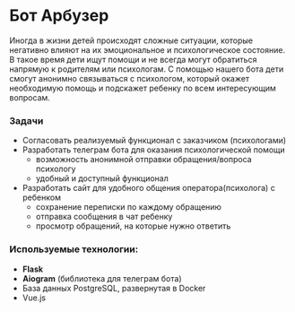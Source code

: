 # Бот Арбузер

Иногда в жизни детей происходят сложные ситуации, которые негативно влияют на их эмоциональное и психологическое
состояние. В такое время дети ищут помощи и не всегда могут обратиться напрямую к родителям или психологам. С помощью
нашего бота дети смогут анонимно связываться с психологом, который окажет необходимую помощь и подскажет ребенку по всем
интересующим вопросам.

### Задачи

+ Согласовать реализуемый функционал с заказчиком (психологами)
+ Разработать телеграм бота для оказания психологической помощи
    + возможность анонимной отправки обращения/вопроса психологу
    + удобный и доступный функционал
+ Разработать сайт для удобного общения оператора(психолога) с ребенком
    + сохранение переписки по каждому обращению
    + отправка сообщения в чат ребенку
    + просмотр обращений, на которые нужно ответить

### Используемые технологии:

+ **Flask**
+ **Aiogram** (библиотека для телеграм бота)
+ База данных PostgreSQL, развернутая в Docker
+ Vue.js